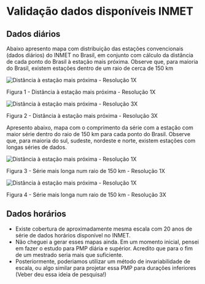 <h1 align="left"> Validação dados disponíveis INMET </h1>

## Dados diários
Abaixo apresento mapa com distribuição das estações convencionais (dados diários) do INMET no Brasil, em conjunto com cálculo da distância de cada ponto do Brasil à estação mais próxima. Observe que, para maioria do Brasil, existem estações dentro de um raio de cerca de 150 km

![Distância à estação mais próxima - Resolução 1X](https://raw.githubusercontent.com/pedro-lage/masters-research/brasil-pmp/00_Images/distanciaEstacoes_X1.png)

Figura 1 - Distância à estação mais próxima - Resolução 1X



![Distância à estação mais próxima - Resolução 3X](https://raw.githubusercontent.com/pedro-lage/masters-research/brasil-pmp/00_Images/distanciaEstacoes_X3.png)

Figura 2 - Distância à estação mais próxima - Resolução 3X


Apresento abaixo, mapa com o comprimento da série com a estação com maior série dentro do raio de 150 km para cada ponto do Brasil. Observe que, para maioria do sul, sudeste, nordeste e norte, existem estações com longas séries de dados.

![Distância à estação mais próxima - Resolução 1X](https://raw.githubusercontent.com/pedro-lage/masters-research/brasil-pmp/00_Images/comprimentoSeries_R150km_X1.png)

Figura 3 - Série mais longa num raio de 150 km - Resolução 1X



![Distância à estação mais próxima - Resolução 1X](https://raw.githubusercontent.com/pedro-lage/masters-research/brasil-pmp/00_Images/comprimentoSeries_R150km_X3.png)

Figura 4 - Série mais longa num raio de 150 km - Resolução 3X


## Dados horários
 - Existe cobertura de aproximadamente mesma escala com 20 anos de série de dados horários disponível no INMET. 
 - Não cheguei a gerar esses mapas ainda. Em um momento inicial, pensei em fazer o estudo para PMP diária e supérior. Acredito que para o fim de um mestrado seria mais que suficiente. 
 - Posteriormente, poderiamos utilizar um método de invariabilidade de escala, ou algo similar para projetar essa PMP para durações inferiores (Veber deu essa ideia de pesquisa!)
